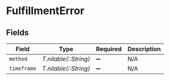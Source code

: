 # FulfillmentError


## Fields

| Field                 | Type                  | Required              | Description           |
| --------------------- | --------------------- | --------------------- | --------------------- |
| `method`              | *T.nilable(::String)* | :heavy_minus_sign:    | N/A                   |
| `timeframe`           | *T.nilable(::String)* | :heavy_minus_sign:    | N/A                   |